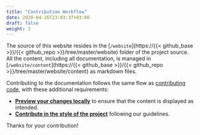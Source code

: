 ```yaml
---
title: "Contribution Workflow"
date: 2020-04-26T23:03:37+03:00
draft: false
weight: 1
---
```


The source of this website resides in the [`/website`](https://{{< github_base >}}/{{< github_repo >}}/tree/master/website)
folder of the project source. All the content, including all documentation, is managed in [`/website/content`](https://{{< github_base >}}/{{< github_repo >}}/tree/master/website/content) as markdown files.

Contributing to the documentation follows the same flow as [contributing code](../../code/flow/), with these additional requirements:
- **[Preview your changes locally](../build/)** to ensure that the content is displayed as intended.
- **[Contribute in the style of the project](../write/)** following our guidelines.

Thanks for your contribution!

